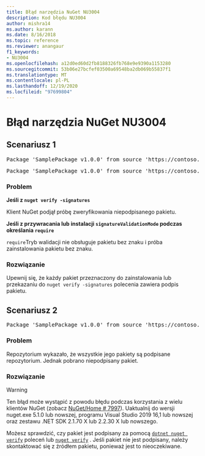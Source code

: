 ```yaml
---
title: Błąd narzędzia NuGet NU3004
description: Kod błędu NU3004
author: mishra14
ms.author: karann
ms.date: 8/16/2018
ms.topic: reference
ms.reviewer: anangaur
f1_keywords:
- NU3004
ms.openlocfilehash: a12d0ed60d2fb8188326fb768e9e9390a1153280
ms.sourcegitcommit: 53b06e27bcfef03500a69548ba2db069b55837f1
ms.translationtype: MT
ms.contentlocale: pl-PL
ms.lasthandoff: 12/19/2020
ms.locfileid: "97699804"
---
```

# <a name="nuget-error-nu3004"></a>Błąd narzędzia NuGet NU3004

## <a name="scenario-1"></a>Scenariusz 1

<pre>Package 'SamplePackage v1.0.0' from source 'https://contoso.com/index.json': The package is not signed.</pre>
<pre>Package 'SamplePackage v1.0.0' from source 'https://contoso.com/index.json': signatureValidationMode is set to require, so packages are allowed only if signed by trusted signers; however, this package is unsigned.</pre>

### <a name="issue"></a>Problem

**Jeśli z `nuget verify -signatures`**

Klient NuGet podjął próbę zweryfikowania niepodpisanego pakietu.

**Jeśli z przywracania lub instalacji `signatureValidationMode` podczas określania `require`**

`require`Tryb walidacji nie obsługuje pakietu bez znaku i próba zainstalowania pakietu bez znaku.

### <a name="solution"></a>Rozwiązanie

Upewnij się, że każdy pakiet przeznaczony do zainstalowania lub przekazaniu do `nuget verify -signatures` polecenia zawiera podpis pakietu.

## <a name="scenario-2"></a>Scenariusz 2

<pre>Package 'SamplePackage v1.0.0' from source 'https://contoso.com/index.json': This repository indicated that all its packages are repository signed; however, this package is unsigned.</pre>

### <a name="issue"></a>Problem

Repozytorium wykazało, że wszystkie jego pakiety są podpisane repozytorium. Jednak pobrano niepodpisany pakiet.

### <a name="solution"></a>Rozwiązanie

> [!Warning]
> Ten błąd może wystąpić z powodu błędu podczas korzystania z wielu klientów NuGet (zobacz [NuGet/Home # 7997](https://github.com/NuGet/Home/issues/7997)). Uaktualnij do wersji nuget.exe 5.1.0 lub nowszej, programu Visual Studio 2019 16,1 lub nowszej oraz zestawu .NET SDK 2.1.70 X lub 2.2.30 X lub nowszego.

Możesz sprawdzić, czy pakiet jest podpisany za pomocą [`dotnet nuget verify`](/dotnet/core/tools/dotnet-nuget-verify.md) poleceń lub [`nuget verify`](../cli-reference/cli-ref-verify.md) . Jeśli pakiet nie jest podpisany, należy skontaktować się z źródłem pakietu, ponieważ jest to nieoczekiwane.

